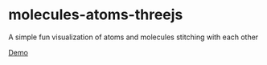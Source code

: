 # molecules-atoms-threejs
A simple fun visualization of atoms and molecules stitching with each other

[Demo](https://aalavandhaann.github.io/molecules-atoms-threejs/app/)
